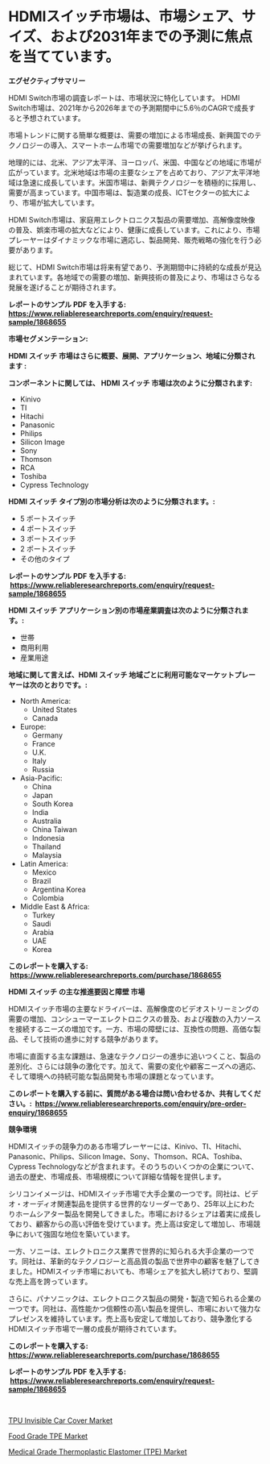 <p><h1>HDMIスイッチ市場は、市場シェア、サイズ、および2031年までの予測に焦点を当てています。</h1></p><p><strong>エグゼクティブサマリー</strong></p>
<p><p>HDMI Switch市場の調査レポートは、市場状況に特化しています。 HDMI Switch市場は、2021年から2026年までの予測期間中に5.6％のCAGRで成長すると予想されています。</p><p>市場トレンドに関する簡単な概要は、需要の増加による市場成長、新興国でのテクノロジーの導入、スマートホーム市場での需要増加などが挙げられます。</p><p>地理的には、北米、アジア太平洋、ヨーロッパ、米国、中国などの地域に市場が広がっています。北米地域は市場の主要なシェアを占めており、アジア太平洋地域は急速に成長しています。米国市場は、新興テクノロジーを積極的に採用し、需要が高まっています。中国市場は、製造業の成長、ICTセクターの拡大により、市場が拡大しています。</p><p>HDMI Switch市場は、家庭用エレクトロニクス製品の需要増加、高解像度映像の普及、娯楽市場の拡大などにより、健康に成長しています。これにより、市場プレーヤーはダイナミックな市場に適応し、製品開発、販売戦略の強化を行う必要があります。</p><p>総じて、HDMI Switch市場は将来有望であり、予測期間中に持続的な成長が見込まれています。各地域での需要の増加、新興技術の普及により、市場はさらなる発展を遂げることが期待されます。</p></p>
<p><strong>レポートのサンプル PDF を入手する: <a href="https://www.reliableresearchreports.com/enquiry/request-sample/1868655">https://www.reliableresearchreports.com/enquiry/request-sample/1868655</a></strong></p>
<p><strong>市場セグメンテーション:</strong></p>
<p><strong> HDMI スイッチ 市場はさらに概要、展開、アプリケーション、地域に分類されます :</strong></p>
<p><strong>コンポーネントに関しては、 HDMI スイッチ 市場は次のように分類されます: &nbsp;</strong></p>
<p><ul><li>Kinivo</li><li>TI</li><li>Hitachi</li><li>Panasonic</li><li>Philips</li><li>Silicon Image</li><li>Sony</li><li>Thomson</li><li>RCA</li><li>Toshiba</li><li>Cypress Technology</li></ul></p>
<p><strong> HDMI スイッチ タイプ別の市場分析は次のように分類されます。:</strong></p>
<p><ul><li>5 ポートスイッチ</li><li>4 ポートスイッチ</li><li>3 ポートスイッチ</li><li>2 ポートスイッチ</li><li>その他のタイプ</li></ul></p>
<p><strong>レポートのサンプル PDF を入手する: &nbsp;<a href="https://www.reliableresearchreports.com/enquiry/request-sample/1868655">https://www.reliableresearchreports.com/enquiry/request-sample/1868655</a></strong></p>
<p><strong> HDMI スイッチ アプリケーション別の市場産業調査は次のように分類されます。:</strong></p>
<p><ul><li>世帯</li><li>商用利用</li><li>産業用途</li></ul></p>
<p><strong>地域に関して言えば、HDMI スイッチ 地域ごとに利用可能なマーケットプレーヤーは次のとおりです。:</strong></p>
<p><ul>
    <li>
        North America:
        <ul>
            <li>United States</li>
            <li>Canada</li>
        </ul>
    </li>
    <li>
        Europe:
        <ul>
            <li>Germany</li>
            <li>France</li>
            <li>U.K.</li>
            <li>Italy</li>
            <li>Russia</li>
        </ul>
    </li>
    <li>
        Asia-Pacific:
        <ul>
            <li>China</li>
            <li>Japan</li>
            <li>South Korea</li>
            <li>India</li>
            <li>Australia</li>
            <li>China Taiwan</li>
            <li>Indonesia</li>
            <li>Thailand</li>
            <li>Malaysia</li>
        </ul>
    </li>
    <li>
        Latin America:
        <ul>
            <li>Mexico</li>
            <li>Brazil</li>
            <li>Argentina Korea</li>
            <li>Colombia</li>
        </ul>
    </li>
    <li>
        Middle East & Africa:
        <ul>
            <li>Turkey</li>
            <li>Saudi</li>
            <li>Arabia</li>
            <li>UAE</li>
            <li>Korea</li>
        </ul>
    </li>
    </ul></p>
<p><strong>このレポートを購入する: &nbsp;<a href="https://www.reliableresearchreports.com/purchase/1868655">https://www.reliableresearchreports.com/purchase/1868655</a></strong></p>
<p><strong>HDMI スイッチ の主な推進要因と障壁 市場</strong></p>
<p><p>HDMIスイッチ市場の主要なドライバーは、高解像度のビデオストリーミングの需要の増加、コンシューマーエレクトロニクスの普及、および複数の入力ソースを接続するニーズの増加です。一方、市場の障壁には、互換性の問題、高価な製品、そして技術の進歩に対する競争があります。</p><p>市場に直面する主な課題は、急速なテクノロジーの進歩に追いつくこと、製品の差別化、さらには競争の激化です。加えて、需要の変化や顧客ニーズへの適応、そして環境への持続可能な製品開発も市場の課題となっています。</p></p>
<p><strong>このレポートを購入する前に、質問がある場合は問い合わせるか、共有してください。:&nbsp; <a href="https://www.reliableresearchreports.com/enquiry/pre-order-enquiry/1868655">https://www.reliableresearchreports.com/enquiry/pre-order-enquiry/1868655</a></strong></p>
<p><strong>競争環境</strong></p>
<p><p>HDMIスイッチの競争力のある市場プレーヤーには、Kinivo、TI、Hitachi、Panasonic、Philips、Silicon Image、Sony、Thomson、RCA、Toshiba、Cypress Technologyなどが含まれます。そのうちのいくつかの企業について、過去の歴史、市場成長、市場規模について詳細な情報を提供します。</p><p>シリコンイメージは、HDMIスイッチ市場で大手企業の一つです。同社は、ビデオ・オーディオ関連製品を提供する世界的なリーダーであり、25年以上にわたりホームシアター製品を開発してきました。市場におけるシェアは着実に成長しており、顧客からの高い評価を受けています。売上高は安定して増加し、市場競争において強固な地位を築いています。</p><p>一方、ソニーは、エレクトロニクス業界で世界的に知られる大手企業の一つです。同社は、革新的なテクノロジーと高品質の製品で世界中の顧客を魅了してきました。HDMIスイッチ市場においても、市場シェアを拡大し続けており、堅調な売上高を誇っています。</p><p>さらに、パナソニックは、エレクトロニクス製品の開発・製造で知られる企業の一つです。同社は、高性能かつ信頼性の高い製品を提供し、市場において強力なプレゼンスを維持しています。売上高も安定して増加しており、競争激化するHDMIスイッチ市場で一層の成長が期待されています。</p></p>
<p><strong>このレポートを購入する: &nbsp; <a href="https://www.reliableresearchreports.com/purchase/1868655">https://www.reliableresearchreports.com/purchase/1868655</a></strong></p>
<p><strong>レポートのサンプル PDF を入手する: &nbsp;<a href="https://www.reliableresearchreports.com/enquiry/request-sample/1868655">https://www.reliableresearchreports.com/enquiry/request-sample/1868655</a></strong><strong></strong></p>
<p>&nbsp;</p>
<p><p><a href="https://github.com/jj19131/Market-Research-Report-List-1/blob/main/tpu-invisible-car-cover-market.md">TPU Invisible Car Cover Market</a></p><p><a href="https://github.com/Sarissaschmalingtr6fz2739/Market-Research-Report-List-1/blob/main/food-grade-tpe-market.md">Food Grade TPE Market</a></p><p><a href="https://github.com/jodemen/Market-Research-Report-List-1/blob/main/medical-grade-thermoplastic-elastomer-tpe-market.md">Medical Grade Thermoplastic Elastomer (TPE) Market</a></p></p>